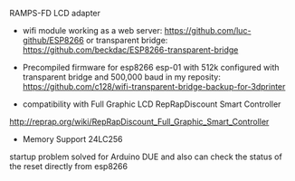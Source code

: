 RAMPS-FD LCD adapter

- wifi module working as a web server: https://github.com/luc-github/ESP8266 or transparent bridge: https://github.com/beckdac/ESP8266-transparent-bridge

- Precompiled firmware for esp8266 esp-01 with 512k configured with transparent bridge and 500,000 baud in my reposity: https://github.com/c128/wifi-transparent-bridge-backup-for-3dprinter

- compatibility with Full Graphic LCD RepRapDiscount Smart Controller

http://reprap.org/wiki/RepRapDiscount_Full_Graphic_Smart_Controller

- Memory Support 24LC256 

startup problem solved for Arduino DUE and also can check the status of the reset directly from esp8266



